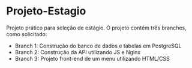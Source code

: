 # Projeto-Estagio
Projeto prático para seleção de estágio. O projeto contém três branches, como solicitado:

- Branch 1: Construção do banco de dados e tabelas em PostgreSQL
- Branch 2: Construção da API utilizando JS e Nginx
- Branch 3: Projeto front-end de um menu utilizando HTML/CSS
